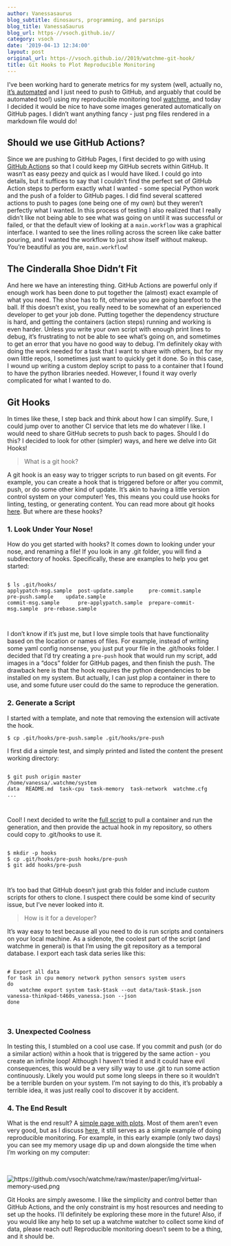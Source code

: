 ```yaml
---
author: Vanessasaurus
blog_subtitle: dinosaurs, programming, and parsnips
blog_title: VanessaSaurus
blog_url: https-//vsoch.github.io//
category: vsoch
date: '2019-04-13 12:34:00'
layout: post
original_url: https-//vsoch.github.io//2019/watchme-git-hook/
title: Git Hooks to Plot Reproducible Monitoring
---
```


<p>I’ve been working hard to generate metrics 
for my system (well, actually no, <a href="https://www.github.com/vsoch/watchme-system">it’s automated</a>
and I just need to push to GitHub, and arguably that could be automated too!) using my reproducible
monitoring tool <a href="https://vsoch.github.io/watchme" target="_blank">watchme</a>, and today I decided it would
be nice to have some images generated automatically on GitHub pages. I didn’t want anything fancy - just
png files rendered in a markdown file would do!</p>

<h2 id="should-we-use-github-actions">Should we use GitHub Actions?</h2>

<p>Since we are pushing to GitHub Pages, I first decided to go with using <a href="https://developer.github.com/actions/managing-workflows/workflow-configuration-options/">GitHub Actions</a>
so that I could keep my GitHub secrets within GitHub. It wasn’t as easy peezy and quick as I would have liked.
I could go into details, but it suffices to say that I couldn’t find the perfect set of GitHub Action steps
to perform exactly what I wanted - some special Python work and the push of a folder to GitHub pages. I did find several
scattered actions to push to pages (one being one of my own) but they weren’t perfectly what I wanted.
In this process of testing I also realized that I really didn’t like not being able to see what was going on until it was successful or
failed, or that the default view of looking at a <code class="highlighter-rouge">main.workflow</code> was a graphical interface. I wanted to see
the lines rolling across the screen like cake batter pouring, and I wanted the workflow to just show itself
without makeup. You’re beautiful as you are, <code class="highlighter-rouge">main.workflow</code>!</p>

<h2 id="the-cinderalla-shoe-didnt-fit">The Cinderalla Shoe Didn’t Fit</h2>

<p>And here we have an interesting thing. GitHub Actions are powerful only if enough work has been done
to put together the (almost) exact example of what you need. The shoe has to fit, otherwise you
are going barefoot to the ball. If this doesn’t exist, you really
need to be somewhat of an experienced developer to get your job done. Putting together the dependency structure
is hard, and getting the containers (action steps) running and working is even harder. Unless you write your
own script with enough print lines to debug, it’s frustrating to not be able to see what’s going on, and
sometimes to get an error that you have no good way to debug. I’m definitely okay with doing the work
needed for a task that I want to share with others, but for my own little repos, I sometimes just
want to quickly get it done. So in this case, I wound up writing a custom deploy script to pass to a container that I found to have
the python libraries needed. However, I found it way overly complicated for what I wanted to do.</p>

<h2 id="git-hooks">Git Hooks</h2>

<p>In times like these, I step back and think about how I can simplify. Sure, I could jump over to another CI service
that lets me do whatever I like. I would need to share GitHub secrets to push back to pages. Should I do this?
I decided to look for other (simpler) ways, and here we delve into Git Hooks!</p>

<blockquote>
  <p>What is a git hook?</p>
</blockquote>

<p>A git hook is an easy way to trigger scripts to run based on git events. For example, you can 
create a hook that is triggered before or after you commit, push, or do some other kind of update.
It’s akin to having a little version control system on your computer! Yes, this means you could
use hooks for linting, testing, or generating content. You can read more about git hooks <a href="https://git-scm.com/book/en/v2/Customizing-Git-Git-Hooks">here</a>.
But where are these hooks?</p>

<h3 id="1-look-under-your-nose">1. Look Under Your Nose!</h3>

<p>How do you get started with hooks? It comes down to looking under your nose, and renaming a file! 
If you look in any .git folder, you will find a subdirectory of hooks. Specifically, these are examples
to help you get started:</p>

<div class="language-bash highlighter-rouge"><div class="highlight"><pre class="highlight"><code>
<span class="nv">$ </span><span class="nb">ls</span> .git/hooks/
applypatch-msg.sample  post-update.sample     pre-commit.sample          pre-push.sample    update.sample
commit-msg.sample      pre-applypatch.sample  prepare-commit-msg.sample  pre-rebase.sample

</code></pre></div></div>

<p>I don’t know if it’s just me, but I love simple tools that have functionality based on the location or
names of files. For example, instead of writing some yaml config nonsense, you just put your file in the .git/hooks folder.
I decided that I’d try creating a <code class="highlighter-rouge">pre-push</code> hook that would run my script, add images in a “docs” folder
for GitHub pages, and then finish the push. The drawback here is that the hook requires the python
dependencies to be installed on my system. But actually, I can just plop a container in there to use,
and some future user could do the same to reproduce the generation.</p>

<h3 id="2-generate-a-script">2. Generate a Script</h3>

<p>I started with a template, and note that removing the extension will activate the hook.</p>

<div class="language-bash highlighter-rouge"><div class="highlight"><pre class="highlight"><code><span class="nv">$ </span>cp .git/hooks/pre-push.sample .git/hooks/pre-push
</code></pre></div></div>

<p>I first did a simple test, and simply printed and listed the content the present working directory:</p>

<div class="language-bash highlighter-rouge"><div class="highlight"><pre class="highlight"><code>
<span class="nv">$ </span>git push origin master 
/home/vanessa/.watchme/system
data  README.md  task-cpu  task-memory	task-network  watchme.cfg
...

</code></pre></div></div>

<p>Cool! I next decided to write the <a href="https://github.com/vsoch/watchme-system/blob/master/hooks/pre-push">full script</a> 
to pull a container and run the generation, and then provide the actual hook in my repository, so others could copy to .git/hooks
to use it.</p>

<div class="language-bash highlighter-rouge"><div class="highlight"><pre class="highlight"><code>
<span class="nv">$ </span>mkdir <span class="nt">-p</span> hooks
<span class="nv">$ </span>cp .git/hooks/pre-push hooks/pre-push
<span class="nv">$ </span>git add hooks/pre-push

</code></pre></div></div>

<p>It’s too bad that GitHub doesn’t just grab this folder and include custom scripts for others to clone. I suspect
there could be some kind of security issue, but I’ve never looked into it.</p>

<blockquote>
  <p>How is it for a developer?</p>
</blockquote>

<p>It’s way easy to test because all you need to do is run scripts and containers on your local machine.
As a sidenote, the coolest part of the script (and watchme in general) is that I’m using the git repository as a temporal
database. I export each task data series like this:</p>

<div class="language-bash highlighter-rouge"><div class="highlight"><pre class="highlight"><code>
<span class="c"># Export all data</span>
<span class="k">for </span>task <span class="k">in </span>cpu memory network python sensors system users
<span class="k">do
    </span>watchme <span class="nb">export </span>system task-<span class="nv">$task</span> <span class="nt">--out</span> data/task-<span class="nv">$task</span>.json vanessa-thinkpad-t460s_vanessa.json <span class="nt">--json</span>
<span class="k">done</span>

</code></pre></div></div>

<h3 id="3-unexpected-coolness">3. Unexpected Coolness</h3>

<p>In testing this, I stumbled on a cool use case. If you commit and push (or do a similar action) within a hook
that is triggered by the same action - you create an infinite loop! Although I haven’t tried it and it could
have evil consequences, this would be a very silly way to use .git to run some action continuously. Likely
you would put some long sleeps in there so it wouldn’t be a terrible burden on your system. I’m not saying to
do this, it’s probably a terrible idea, it was just really cool to discover it by accident.</p>

<h3 id="4-the-end-result">4. The End Result</h3>

<p>What is the end result? A <a href="https://vsoch.github.io/watchme-system/">simple page with plots</a>. Most of them
aren’t even very good, but as I discuss <a href="https://github.com/vsoch/watchme/blob/master/paper/paper.md#watcher-example">here</a>, 
it still serves as a simple example of doing reproducible monitoring. For example, in this early example (only two days)
you can see my memory usage dip up and down alongside the time when I’m working on my computer:</p>

<p><br /></p>

<p><img src="https://github.com/vsoch/watchme/raw/master/paper/img/virtual-memory-used.png" alt="https://github.com/vsoch/watchme/raw/master/paper/img/virtual-memory-used.png" /></p>

<p>Git Hooks are simply awesome. I like the simplicity and control better than GitHub Actions, and the
only constraint is my host resources and needing to set up the hooks. I’ll definitely be exploring
these more in the future! Also, if you would like any help to set up a watchme watcher to collect
some kind of data, please reach out! Reproducible monitoring doesn’t seem to be a thing, and
it should be.</p>